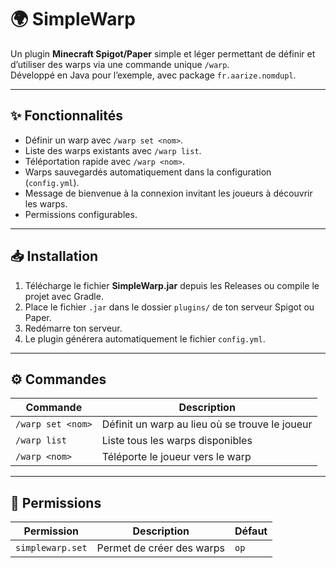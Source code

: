 # 🌍 SimpleWarp

Un plugin **Minecraft Spigot/Paper** simple et léger permettant de définir et d’utiliser des warps via une commande unique `/warp`.  
Développé en Java pour l’exemple, avec package `fr.aarize.nomdupl`.

---

## ✨ Fonctionnalités
- Définir un warp avec `/warp set <nom>`.
- Liste des warps existants avec `/warp list`.
- Téléportation rapide avec `/warp <nom>`.
- Warps sauvegardés automatiquement dans la configuration (`config.yml`).
- Message de bienvenue à la connexion invitant les joueurs à découvrir les warps.
- Permissions configurables.

---

## 📥 Installation
1. Télécharge le fichier **SimpleWarp.jar** depuis les Releases ou compile le projet avec Gradle.
2. Place le fichier `.jar` dans le dossier `plugins/` de ton serveur Spigot ou Paper.
3. Redémarre ton serveur.
4. Le plugin générera automatiquement le fichier `config.yml`.

---

## ⚙️ Commandes
| Commande | Description |
|----------|-------------|
| `/warp set <nom>` | Définit un warp au lieu où se trouve le joueur |
| `/warp list` | Liste tous les warps disponibles |
| `/warp <nom>` | Téléporte le joueur vers le warp |

---

## 🔑 Permissions
| Permission | Description | Défaut |
|------------|-------------|---------|
| `simplewarp.set` | Permet de créer des warps | `op` |
